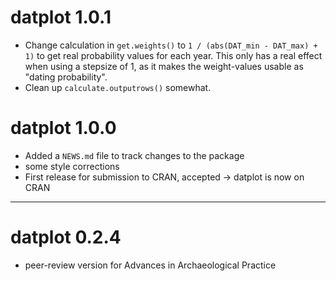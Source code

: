 # datplot 1.0.1

* Change calculation in `get.weights()` to `1 / (abs(DAT_min - DAT_max) + 1)` to get real probability values for each year. This only has a real effect when using a stepsize of 1, as it makes the weight-values usable as "dating probability".
* Clean up `calculate.outputrows()` somewhat.

# datplot 1.0.0

* Added a `NEWS.md` file to track changes to the package
* some style corrections
* First release for submission to CRAN, accepted -> datplot is now on CRAN

---

# datplot 0.2.4

* peer-review version for Advances in Archaeological Practice

